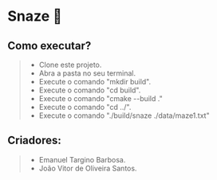 # Snaze :snake:

## Como executar?
> - Clone este projeto.
> - Abra a pasta no seu terminal.
> - Execute o comando "mkdir build".
> - Execute o comando "cd build".
> - Execute o comando "cmake --build ."
> - Execute o comando "cd ../".
> - Execute o comando "./build/snaze ./data/maze1.txt"

## Criadores:
> - Emanuel Targino Barbosa.
> - João Vitor de Oliveira Santos.
